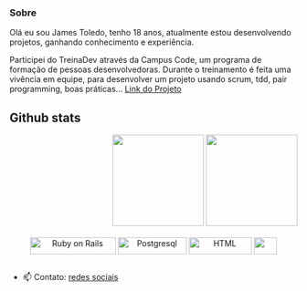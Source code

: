 ### Sobre
Olá eu sou James Toledo, tenho 18 anos, atualmente estou desenvolvendo projetos, ganhando conhecimento e experiência.

Participei do TreinaDev através da Campus Code, um programa de formação de pessoas desenvolvedoras. Durante o treinamento é feita uma vivência em equipe, para desenvolver um projeto usando scrum, tdd, pair programming, boas práticas... [Link do Projeto](https://github.com/TreinaDev/e-commerce-td08-time02)

## Github stats
<div align="center" style="display: flex; flex-direction: row; justify-content: space-between;">
  <a href="https://github.com/JamesToledo"><a/>
  <img height="160em" src="https://github-readme-stats.vercel.app/api?username=JamesToledo&show_icons=true&theme=vision-friendly-dark&include_all_commits=true&count_private=true"/>
  <img height="160em" src="https://github-readme-stats.vercel.app/api/top-langs/?username=JamesToledo&layout=compact&langs_count=7&theme=vision-friendly-dark"/>
</div>

<div align="center" style="display: inline_block"><br>
  <img align="center" alt="Ruby on Rails" height="30" width="150" src="https://img.shields.io/badge/Ruby_on_Rails-CC0000?style=for-the-badge&logo=ruby-on-rails&logoColor=white">
  <img align="center" alt="Postgresql" height="30" width="120" src="https://img.shields.io/badge/PostgreSQL-316192?style=for-the-badge&logo=postgresql&logoColor=white">
  <img align="center" alt="HTML" height="30" width="110" src="https://img.shields.io/badge/HTML5-E34F26?style=for-the-badge&logo=html5&logoColor=white">
  <img align="center" alt="" height="30" width="40" src="https://cdn.jsdelivr.net/gh/devicons/devicon/icons/docker/docker-plain-wordmark.svg">
</div>

##
- 📫 Contato: [redes sociais](https://linktr.ee/james_toledo)

